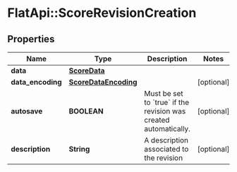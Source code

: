 # FlatApi::ScoreRevisionCreation

## Properties
Name | Type | Description | Notes
------------ | ------------- | ------------- | -------------
**data** | [**ScoreData**](ScoreData.md) |  | 
**data_encoding** | [**ScoreDataEncoding**](ScoreDataEncoding.md) |  | [optional] 
**autosave** | **BOOLEAN** | Must be set to &#x60;true&#x60; if the revision was created automatically.  | [optional] 
**description** | **String** | A description associated to the revision | [optional] 


